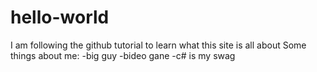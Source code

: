 # hello-world
I am following the github tutorial to learn what this site is all about
Some things about me:
-big guy
-bideo gane
-c# is my swag
